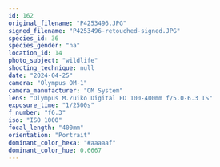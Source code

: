 ```yaml
---
id: 162
original_filename: "P4253496.JPG"
signed_filename: "P4253496-retouched-signed.JPG"
species_id: 36
species_gender: "na"
location_id: 14
photo_subject: "wildlife"
shooting_technique: null
date: "2024-04-25"
camera: "Olympus OM-1"
camera_manufacturer: "OM System"
lens: "Olympus M.Zuiko Digital ED 100-400mm f/5.0-6.3 IS"
exposure_time: "1/2500s"
f_number: "f6.3"
iso: "ISO 1000"
focal_length: "400mm"
orientation: "Portrait"
dominant_color_hexa: "#aaaaaf"
dominant_color_hue: 0.6667
---
```

